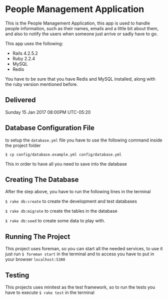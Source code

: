 # People Management Application

This is the People Management Application, this app is used to handle people information, such as their names, emails and a little bit about them, and also to notify the users when someone just arrive or sadly have to go.

This app uses the following:

- Rails 4.2.5.2
- Ruby 2.2.4
- MySQL
- Redis

You have to be sure that you have Redis and MySQL installed, along with the ruby version mentioned before.

## Delivered

Sunday 15 Jan 2017 08:00PM UTC-05:20

## Database Configuration File

to setup the `database.yml` file you have to use the following command inside the project folder

`$ cp config/database.example.yml config/database.yml`

This in order to have all you need to save into the database


## Creating The Database

After the step above, you have to run the following lines in the terminal

`$ rake db:create` to create the development and test databases

`$ rake db:migrate` to create the tables in the database

`$ rake db:seed` to create some data to play with.

## Running The Project

This project uses foreman, so you can start all the needed services, to use it just run `$ foreman start` in the terminal
and to access you have to put in your browser `localhost:5300`

## Testing

This projects uses minitest as the test framework, so to run the tests you have to execute `$ rake test` in the terminal
